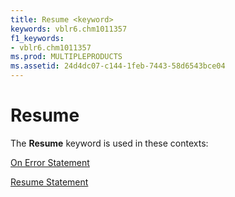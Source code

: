 ```yaml
---
title: Resume <keyword>
keywords: vblr6.chm1011357
f1_keywords:
- vblr6.chm1011357
ms.prod: MULTIPLEPRODUCTS
ms.assetid: 24d4dc07-c144-1feb-7443-58d6543bce04
---
```



# Resume <keyword>

The  **Resume** keyword is used in these contexts:

[On Error Statement](on-error-statement.md)

[Resume Statement](resume-statement.md)


